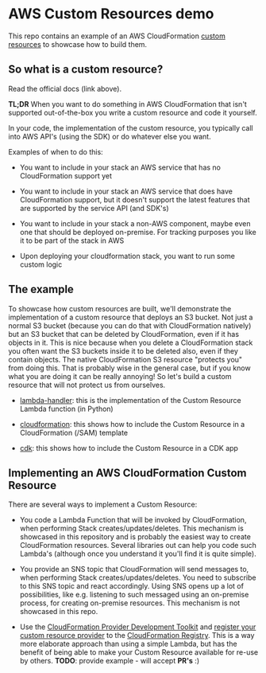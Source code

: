 # AWS Custom Resources demo

This repo contains an example of an AWS CloudFormation [custom resources](https://docs.aws.amazon.com/AWSCloudFormation/latest/UserGuide/template-custom-resources.html) to showcase how to build them.

## So what is a custom resource?

Read the official docs (link above).

__TL;DR__ When you want to do something in AWS CloudFormation that isn't supported out-of-the-box you write a custom resource and code it yourself.

In your code, the implementation of the custom resource, you typically call into AWS API's (using the SDK) or do whatever else you want.

Examples of when to do this:

- You want to include in your stack an AWS service that has no CloudFormation support yet

- You want to include in your stack an AWS service that does have CloudFormation support, but it doesn't support the latest features that are supported by the service API (and SDK's)

- You want to include in your stack a non-AWS component, maybe even one that should be deployed on-premise. For tracking purposes you like it to be part of the stack in AWS

- Upon deploying your cloudformation stack, you want to run some custom logic

## The example

To showcase how custom resources are built, we'll demonstrate the implementation of a custom resource that deploys an S3 bucket. Not just a normal S3 bucket (because you can do that with CloudFormation natively) but an S3 bucket that can be deleted by CloudFormation, even if it has objects in it. This is nice because when you delete a CloudFormation stack you often want the S3 buckets inside it to be deleted also, even if they contain objects. The native CloudFormation S3 resource "protects you" from doing this. That is probably wise in the general case, but if you know what you are doing it can be really annoying! So let's build a custom resource that will not protect us from ourselves.

- [lambda-handler](./lambda-handler): this is the implementation of the Custom Resource Lambda function (in Python)

- [cloudformation](./cloudformation): this shows how to include the Custom Resource in a CloudFormation (/SAM) template

- [cdk](./cdk): this shows how to include the Custom Resource in a CDK app

## Implementing an AWS CloudFormation Custom Resource

There are several ways to implement a Custom Resource:

- You code a Lambda Function that will be invoked by CloudFormation, when performing Stack creates/updates/deletes. This mechanism is showcased in this repository and is probably the easiest way to create CloudFormation resources. Several libraries out can help you code such Lambda's (although once you understand it you'll find it is quite simple).

- You provide an SNS topic that CloudFormation will send messages to, when performing Stack creates/updates/deletes. You need to subscribe to this SNS topic and react accordingly. Using SNS opens up a lot of possibilities, like e.g. listening to such messaged using an on-premise process, for creating on-premise resources. This mechanism is not showcased in this repo.

- Use the [CloudFormation Provider Development Toolkit](https://github.com/aws-cloudformation/cloudformation-cli) and [register your custom resource provider](https://docs.aws.amazon.com/cloudformation-cli/latest/userguide/resource-type-register.html) to the [CloudFormation Registry](https://docs.aws.amazon.com/AWSCloudFormation/latest/UserGuide/registry.html). This is a way more elaborate approach than using a simple Lambda, but has the benefit of being able to make your Custom Resource available for re-use by others. __TODO__: provide example - will accept __PR's__ :)
